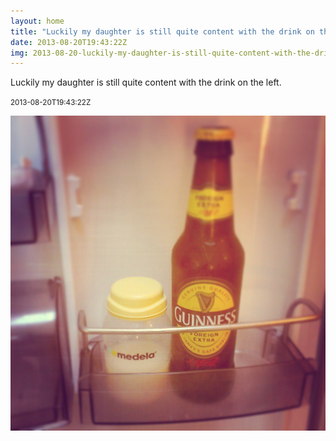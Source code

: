 ```yaml
---
layout: home
title: "Luckily my daughter is still quite content with the drink on the left."
date: 2013-08-20T19:43:22Z
img: 2013-08-20-luckily-my-daughter-is-still-quite-content-with-the-drink-on-the-left-.jpg
---
```


Luckily my daughter is still quite content with the drink on the left.

<small>2013-08-20T19:43:22Z</small>

![Luckily my daughter is still quite content with the drink on the left.](2013-08-20-luckily-my-daughter-is-still-quite-content-with-the-drink-on-the-left-.jpg)
